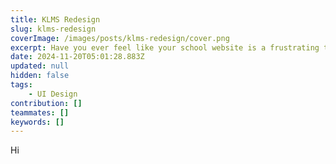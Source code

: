 ```yaml
---
title: KLMS Redesign
slug: klms-redesign
coverImage: /images/posts/klms-redesign/cover.png
excerpt: Have you ever feel like your school website is a frustrating to use?
date: 2024-11-20T05:01:28.883Z
updated: null
hidden: false
tags:
    - UI Design
contribution: []
teammates: []
keywords: []
---
```

Hi
